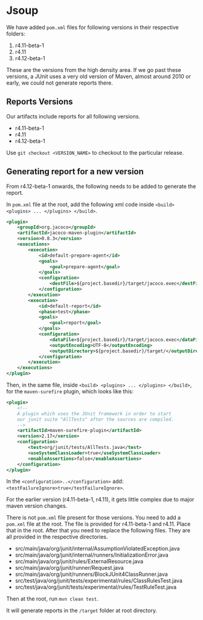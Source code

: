 # Jsoup

We have added `pom.xml` files for following versions in their respective folders:

1. r4.11-beta-1
2. r4.11
3. r4.12-beta-1

These are the versions from the high density area. If we go past these versions, a JUnit uses a very old version of Maven, almost around 2010 or early, we could not generate reports there.

## Reports Versions

Our artifacts include reports for all following versions.

* r4.11-beta-1
* r4.11
* r4.12-beta-1


Use `git checkout <VERSION_NAME>` to checkout to the particular release.

## Generating report for a new version

From r4.12-beta-1 onwards, the following needs to be added to generate the report.

In `pom.xml` file at the root, add the following xml code inside ```<build> <plugins> ... </plugins> </build>```.
```xml
<plugin>
    <groupId>org.jacoco</groupId>
    <artifactId>jacoco-maven-plugin</artifactId>
    <version>0.8.3</version>
    <executions>
        <execution>
            <id>default-prepare-agent</id>
            <goals>
                <goal>prepare-agent</goal>
            </goals>
            <configuration>
                <destFile>${project.basedir}/target/jacoco.exec</destFile>
            </configuration>
        </execution>
        <execution>
            <id>default-report</id>
            <phase>test</phase>
            <goals>
                <goal>report</goal>
            </goals>
            <configuration>
                <dataFile>${project.basedir}/target/jacoco.exec</dataFile>
                <outputEncoding>UTF-8</outputEncoding>
                <outputDirectory>${project.basedir}/target/</outputDirectory>
            </configuration>
        </execution>
    </executions>
</plugin>
```

Then, in the same file, inside ```<build> <plugins> ... </plugins> </build>```, for the `maven-surefire` plugin, which looks like this:

```xml
<plugin>
    <!--
    A plugin which uses the JUnit framework in order to start
    our junit suite "AllTests" after the sources are compiled.
    -->
    <artifactId>maven-surefire-plugin</artifactId>
    <version>2.17</version>
    <configuration>
        <test>org/junit/tests/AllTests.java</test>
        <useSystemClassLoader>true</useSystemClassLoader>
        <enableAssertions>false</enableAssertions>
    </configuration>
</plugin>
```

In the `<configuration>..</configuration>` add: `<testFailureIgnore>true</testFailureIgnore>`.

For the earlier version (r4.11-beta-1, r4.11), it gets little complex due to major maven version changes.

There is not `pom.xml` file present for those versions. You need to add a `pom.xml` file at the root. The file is provided for r4.11-beta-1 and r4.11. Place that in the root. After that you need to replace the following files. They are all provided in the respective directories.

* src/main/java/org/junit/internal/AssumptionViolatedException.java
* src/main/java/org/junit/internal/runners/InitializationError.java
* src/main/java/org/junit/rules/ExternalResource.java
* src/main/java/org/junit/runner/Request.java
* src/main/java/org/junit/runners/BlockJUnit4ClassRunner.java
* src/test/java/org/junit/tests/experimental/rules/ClassRulesTest.java
* src/test/java/org/junit/tests/experimental/rules/TestRuleTest.java

Then at the root, run `mvn clean test`.

It will generate reports in the `/target` folder at root directory.
